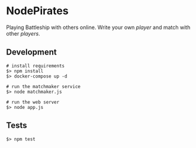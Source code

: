 NodePirates
===========

Playing Battleship with others online.
Write your own _player_ and match with other _players_.


Development
-----------

    # install requirements
    $> npm install
    $> docker-compose up -d

    # run the matchmaker service
    $> node matchmaker.js

    # run the web server
    $> node app.js


Tests
-----

    $> npm test
